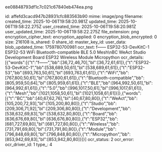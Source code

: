 ee08848793df1c7c021c67840eb474ea.png

id: affefd3cacd947b28931cfc883563b90
mime: image/png
filename: 
created_time: 2025-10-06T19:58:20.981Z
updated_time: 2025-10-06T19:58:22.275Z
user_created_time: 2025-10-06T19:58:20.981Z
user_updated_time: 2025-10-06T19:58:22.275Z
file_extension: png
encryption_cipher_text: 
encryption_applied: 0
encryption_blob_encrypted: 0
size: 216108
is_shared: 0
share_id: 
master_key_id: 
user_data: 
blob_updated_time: 1759780700981
ocr_text: f—— ESP32-53-DevKitC-1 ESP32-53 WiFi Bluetooth-compatible BLE 5.0 Mesh\nBC WeAct Studio Development Board ESP32 Wireless Module Micropython
ocr_details: [{"words":[{"t":"f——","bb":[36,72,46,70],"bl":[36,72,61,61]},{"t":"ESP32-53-DevKitC-1","bb":[538,689,50,61],"bl":[538,689,61,61]},{"t":"ESP32-53","bb":[693,763,50,61],"bl":[693,763,61,61]},{"t":"WiFi","bb":[767,800,50,61],"bl":[767,800,61,61]},{"t":"Bluetooth-compatible","bb":[805,959,50,64],"bl":[805,959,61,61]},{"t":"BLE","bb":[964,992,50,61],"bl":[964,992,61,61]},{"t":"5.0","bb":[996,1017,50,61],"bl":[996,1017,61,61]},{"t":"Mesh","bb":[1021,1058,50,61],"bl":[1021,1058,61,61]}]},{"words":[{"t":"BC","bb":[40,67,62,76],"bl":[40,67,80,80]},{"t":"WeAct","bb":[105,200,72,93],"bl":[105,200,80,80]},{"t":"Studio","bb":[209,306,71,92],"bl":[209,306,80,80]},{"t":"Development","bb":[538,632,69,83],"bl":[538,632,80,80]},{"t":"Board","bb":[636,676,69,80],"bl":[636,676,80,80]},{"t":"ESP32","bb":[681,727,69,80],"bl":[681,727,80,80]},{"t":"Wireless","bb":[731,791,69,80],"bl":[731,791,80,80]},{"t":"Module","bb":[796,848,69,80],"bl":[796,848,80,80]},{"t":"Micropython","bb":[853,942,69,83],"bl":[853,942,80,80]}]}]
ocr_status: 2
ocr_error: 
ocr_driver_id: 1
type_: 4